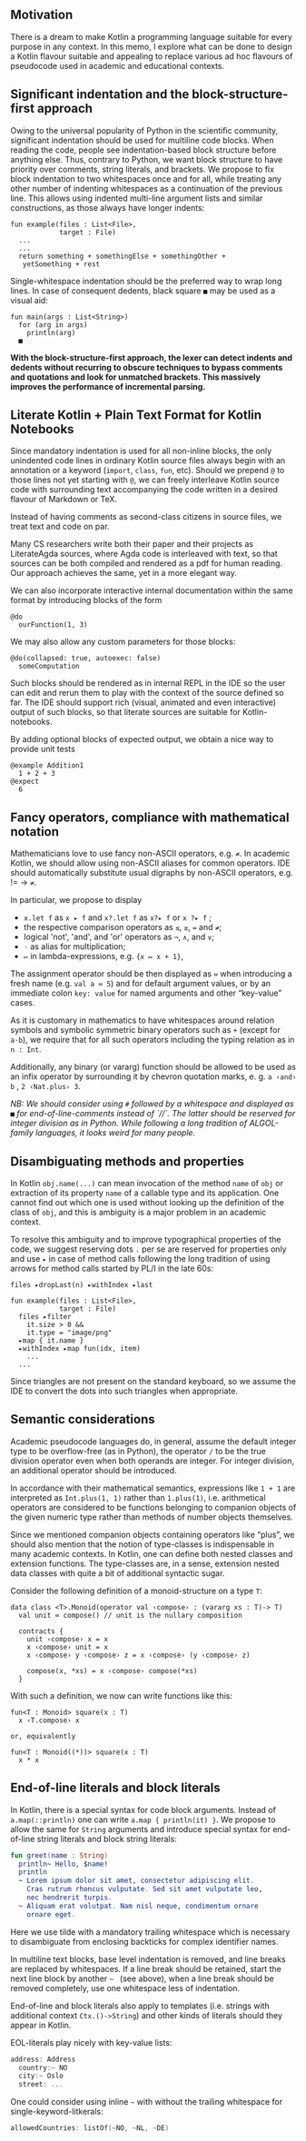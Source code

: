 ## Motivation

There is a dream to make Kotlin a programming language suitable for every purpose in any context. In this memo, I explore what can be done to design a Kotlin flavour suitable and appealing to replace various ad hoc flavours of pseudocode used in academic and educational contexts.

## Significant indentation and the block-structure-first approach

Owing to the universal popularity of Python in the scientific community, significant indentation should be used for multiline code blocks. When reading the code, people see indentation-based block structure before anything else. Thus, contrary to Python, we want block structure to have priority over comments, string literals, and brackets. We propose to fix block indentation to two whitespaces once and for all, while treating any other number of indenting whitespaces as a continuation of the previous line. This allows using indented multi-line argument lists and similar constructions, as those always have longer indents:

```
fun example(files : List<File>,
            target : File)
  ...
  ...
  return something + somethingElse + somethingOther +
   yetSomething + rest
```

Single-whitespace indentation should be the preferred way to wrap long lines. In case of consequent dedents, black square `■` may be used as a visual aid:

```
fun main(args : List<String>)
  for (arg in args)
    println(arg)
  ■  
```

**With the block-structure-first approach, the lexer can detect indents and dedents without recurring to obscure techniques to bypass comments and quotations and look for unmatched brackets. This massively improves the performance of incremental parsing.** 

## Literate Kotlin + Plain Text Format for Kotlin Notebooks

Since mandatory indentation is used for all non-inline blocks, the only unindented code lines in ordinary Kotlin source files always begin with an annotation or a keyword (`import`, `class`, `fun`, etc). Should we prepend `@` to those lines not yet starting with `@`, we can freely interleave Kotlin source code with surrounding text accompanying the code written in a desired flavour of Markdown or TeX.

Instead of having comments as second-class citizens in source files, we treat text and code on par.

Many CS researchers write both their paper and their projects as LiterateAgda sources, where Agda code is interleaved with text, so that sources can be both compiled and rendered as a pdf for human reading. Our approach achieves the same, yet in a more elegant way.

We can also incorporate interactive internal documentation within the same format by introducing blocks of the form

```
@do
  ourFunction(1, 3)
```

We may also allow any custom parameters for those blocks:

```
@do(collapsed: true, autoexec: false)
  someComputation
```

Such blocks should be rendered as in internal REPL in the IDE so the user can edit and rerun them to play with the context of the source defined so far. The IDE should support rich (visual, animated and even interactive) output of such blocks, so that literate sources are suitable for Kotlin-notebooks. 

By adding optional blocks of expected output, we obtain a nice way to provide unit tests

```
@example Addition1
  1 + 2 + 3
@expect
  6
```

## Fancy operators, compliance with mathematical notation

Mathematicians love to use fancy non-ASCII operators, e.g. `≠`. In academic Kotlin, we should allow using non-ASCII aliases for common operators. IDE should automatically substitute usual digraphs by non-ASCII operators, e.g. != → `≠`. 

In particular, we propose to display

* `x.let f` as `x ▸ f` and `x?.let f` as `x?▸ f` or `x ?▸ f` ;
* the respective comparison operators as `≤`, `≥`, `=` and `≠`;
* logical 'not', 'and', and 'or' operators as `¬`, `∧`, and `∨`;
* `·` as alias for multiplication;
* `↦` in lambda-expressions, e.g. `{x ↦ x + 1}`,

The assignment operator should be then displayed as `≔` when introducing a fresh name
(e.g. `val a ≔ 5`) and for default argument values, or by an immediate colon `key: value` for named arguments and other “key-value” cases.

As it is customary in mathematics to have whitespaces around relation symbols and symbolic symmetric binary operators such as `+` (except for `a·b`), we require that for all such operators including the typing relation as in `n : Int`.

Additionally, any binary (or vararg) function should be allowed to be used as an infix operator by surrounding it by chevron quotation marks, e. g. `a ‹and› b` , `2 ‹Nat.plus› 3`.

*NB: We should consider using `#` followed by a whitespace and displayed as `■` for end-of-line-comments instead of \`//\`. The latter should be reserved for integer division as in Python. While following a long tradition of ALGOL-family languages, it looks weird for many people.*

## Disambiguating methods and properties

In Kotlin `obj.name(...)` can mean invocation of the method `name` of `obj` or extraction
of its property `name` of a callable type and its application. One cannot find out which one is used without looking up the definition of the class of `obj`, and this is ambiguity is a major problem in an academic context.

To resolve this ambiguity and to improve typographical properties of the code, we suggest reserving dots `.` per se are reserved for properties only and use `▸` in case of method calls following the long tradition of using arrows for method calls started by PL/I in the late 60s:

```
files ▸dropLast(n) ▸withIndex ▸last  
```

```
fun example(files : List<File>,
            target : File)
  files ▸filter
    it.size > 0 &&
    it.type = "image/png"
  ▸map { it.name }
  ▸withIndex ▸map fun(idx, item) 
    ...
  ...
```

Since triangles are not present on the standard keyboard, so we assume the IDE to convert the dots into such triangles when appropriate.

## Semantic considerations

Academic pseudocode languages do, in general, assume the default integer type to be overflow-free (as in Python), the operator `/` to be the true division operator even when both operands are integer. For integer division, an additional operator should be introduced.

In accordance with their mathematical semantics, expressions like `1 + 1` are interpreted as `Int.plus(1, 1)` rather than `1.plus(1)`, i.e. arithmetical operators are considered to be functions belonging to companion objects of the given numeric type rather than methods of number objects themselves.

Since we mentioned companion objects containing operators like “plus”, we should also mention that the notion of type-classes is indispensable in many academic contexts. In Kotlin, one can define
both nested classes and extension functions. The type-classes are, in a sense, extension nested data classes with quite a bit of additional syntactic sugar.

Consider the following definition of a monoid-structure on a type `T`:

```
data class <T>.Monoid(operator val ‹compose› : (vararg xs : T)-> T)
  val unit ≔ compose() // unit is the nullary composition
  
  contracts {
    unit ‹compose› x = x
    x ‹compose› unit = x
    x ‹compose› y ‹compose› z = x ‹compose› (y ‹compose› z)

    compose(x, *xs) = x ‹compose› compose(*xs)
  }
```

With such a definition, we now can write functions like this:

```
fun<T : Monoid> square(x : T)
  x ‹T.compose› x
    
or, equivalently
    
fun<T : Monoid((*))> square(x : T)
  x * x
```

## End-of-line literals and block literals

In Kotlin, there is a special syntax for code block arguments. Instead of `a.map(::println)` one can write `a.map { println(it) }`. We propose to allow the same for `String` arguments and introduce
special syntax for end-of-line string literals and block string literals:

```kotlin
fun greet(name : String)
  println~ Hello, $name!
  println
  ~ Lorem ipsum dolor sit amet, consectetur adipiscing elit.
    Cras rutrum rhoncus vulputate. Sed sit amet vulputate leo,
    nec hendrerit turpis.
  ~ Aliquam erat volutpat. Nam nisl neque, condimentum ornare
    ornare eget.
```

Here we use tilde with a mandatory trailing whitespace which is necessary to disambiguate from enclosing backticks for complex identifier names.

In multiline text blocks, base level indentation is removed, and line breaks are replaced by whitespaces. If a line break should be retained, start the next line block by another `~ ` (see above), when a line break should be removed completely, use one whitespace less of indentation.

End-of-line and block literals also apply to templates (i.e. strings with additional context `Ctx.()->String`) and other kinds of literals should they appear in Kotlin.

EOL-literals play nicely with key-value lists:

```kotlin
address: Address
  country:~ NO
  city:~ Oslo
  street: ...
```

One could consider using inline `~` with without the trailing whitespace for single-keyword-litkerals:

```kotlin
allowedCountries: listOf(~NO, ~NL, ~DE)
```
